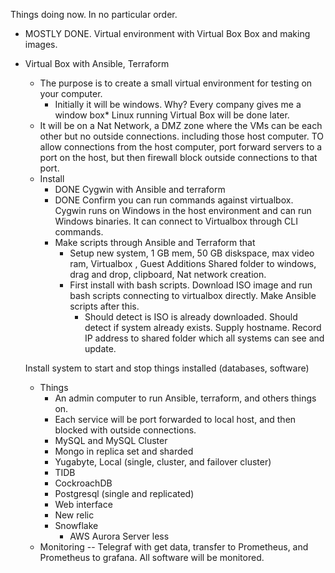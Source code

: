 Things doing now. In no particular order.

* MOSTLY DONE. Virtual environment with Virtual Box Box and making images.
* Virtual Box with Ansible, Terraform
    * The purpose is to create a small virtual environment for testing
    on your computer.
        * Initially it will be windows. Why? Every company gives me a window box* Linux running Virtual Box will be done later.
    * It will be on a Nat Network, a DMZ zone where the VMs can be each other
    but no outside connections. including those host computer. TO allow
    connections from the host computer, port forward servers to a port on the
    host, but then firewall block outside connections to that port. 
    * Install
        * DONE Cygwin with Ansible and terraform
	    * DONE
	    Confirm you can run commands against virtualbox. Cygwin runs on Windows
	    in the host environment and can run Windows binaries. It can connect
	    to Virtualbox through CLI commands.
        * Make scripts through Ansible and Terraform that
             * Setup new system, 1 GB mem, 50 GB diskspace, max video ram,
	     Virtualbox , Guest Additions
	     Shared folder to windows, drag and drop, clipboard,
	     Nat network creation.
            * First install with bash scripts. 	Download ISO image and run bash
	    scripts connecting to virtualbox directly. Make Ansible scripts after this.
                * Should detect is ISO is already downloaded. Should detect
		if system already exists. Supply hostname. Record IP address to shared
		folder which all systems can see and update. 

     Install system to start and stop things installed (databases, software)
    * Things
        * An admin computer to run Ansible, terraform, and others things on.
        * Each service will be port forwarded to local host, and then blocked
	with outside connections. 
        * MySQL and MySQL Cluster
        * Mongo in replica set and sharded
        * Yugabyte, Local (single, cluster, and failover cluster)
        * TIDB
        * CockroachDB
        * Postgresql (single and replicated)
        * Web interface
        * New relic
        * Snowflake
             * AWS Aurora Server less
    * Monitoring -- Telegraf with get data, transfer to Prometheus, and Prometheus to grafana.
    All software will be monitored. 